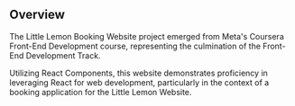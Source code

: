 ## Overview

The Little Lemon Booking Website project emerged from Meta's Coursera Front-End Development course, representing the culmination of the Front-End Development Track.

Utilizing React Components, this website demonstrates proficiency in leveraging React for web development, particularly in the context of a booking application for the Little Lemon Website.
